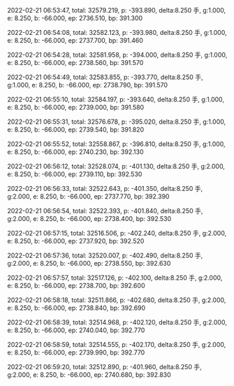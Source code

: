 2022-02-21 06:53:47, total: 32579.219, p: -393.890, delta:8.250 手, g:1.000, e: 8.250, b: -66.000, ep: 2736.510, bp: 391.300

2022-02-21 06:54:08, total: 32582.123, p: -393.980, delta:8.250 手, g:1.000, e: 8.250, b: -66.000, ep: 2737.700, bp: 391.460

2022-02-21 06:54:28, total: 32581.958, p: -394.000, delta:8.250 手, g:1.000, e: 8.250, b: -66.000, ep: 2738.560, bp: 391.570

2022-02-21 06:54:49, total: 32583.855, p: -393.770, delta:8.250 手, g:1.000, e: 8.250, b: -66.000, ep: 2738.790, bp: 391.570

2022-02-21 06:55:10, total: 32584.197, p: -393.640, delta:8.250 手, g:1.000, e: 8.250, b: -66.000, ep: 2739.000, bp: 391.580

2022-02-21 06:55:31, total: 32576.678, p: -395.020, delta:8.250 手, g:1.000, e: 8.250, b: -66.000, ep: 2739.540, bp: 391.820

2022-02-21 06:55:52, total: 32558.867, p: -396.810, delta:8.250 手, g:1.000, e: 8.250, b: -66.000, ep: 2740.230, bp: 392.130

2022-02-21 06:56:12, total: 32528.074, p: -401.130, delta:8.250 手, g:2.000, e: 8.250, b: -66.000, ep: 2739.110, bp: 392.530

2022-02-21 06:56:33, total: 32522.643, p: -401.350, delta:8.250 手, g:2.000, e: 8.250, b: -66.000, ep: 2737.770, bp: 392.390

2022-02-21 06:56:54, total: 32522.393, p: -401.840, delta:8.250 手, g:2.000, e: 8.250, b: -66.000, ep: 2738.400, bp: 392.530

2022-02-21 06:57:15, total: 32516.506, p: -402.240, delta:8.250 手, g:2.000, e: 8.250, b: -66.000, ep: 2737.920, bp: 392.520

2022-02-21 06:57:36, total: 32520.007, p: -402.490, delta:8.250 手, g:2.000, e: 8.250, b: -66.000, ep: 2738.550, bp: 392.630

2022-02-21 06:57:57, total: 32517.126, p: -402.100, delta:8.250 手, g:2.000, e: 8.250, b: -66.000, ep: 2738.700, bp: 392.600

2022-02-21 06:58:18, total: 32511.866, p: -402.680, delta:8.250 手, g:2.000, e: 8.250, b: -66.000, ep: 2738.840, bp: 392.690

2022-02-21 06:58:39, total: 32514.968, p: -402.120, delta:8.250 手, g:2.000, e: 8.250, b: -66.000, ep: 2740.040, bp: 392.770

2022-02-21 06:58:59, total: 32514.555, p: -402.170, delta:8.250 手, g:2.000, e: 8.250, b: -66.000, ep: 2739.990, bp: 392.770

2022-02-21 06:59:20, total: 32512.890, p: -401.960, delta:8.250 手, g:2.000, e: 8.250, b: -66.000, ep: 2740.680, bp: 392.830